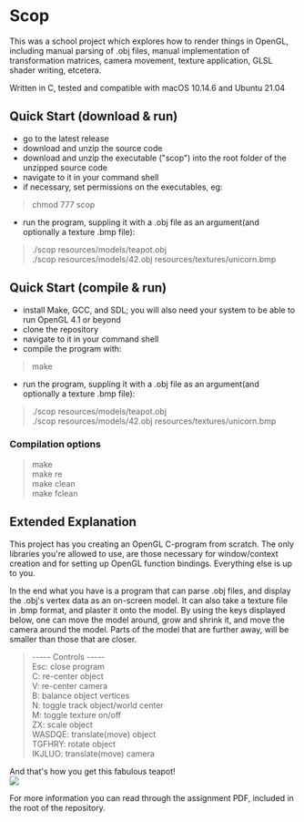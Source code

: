 # Scop
This was a school project which explores how to render things in OpenGL, including manual parsing of .obj files, manual implementation of transformation matrices, camera movement, texture application, GLSL shader writing, etcetera.

Written in C, tested and compatible with macOS 10.14.6 and Ubuntu 21.04<br/>

## Quick Start (download & run)
- go to the latest release
- download and unzip the source code
- download and unzip the executable ("scop") into the root folder of the unzipped source code
- navigate to it in your command shell
- if necessary, set permissions on the executables, eg:
>chmod 777 scop
- run the program, suppling it with a .obj file as an argument(and optionally a texture .bmp file):
>./scop resources/models/teapot.obj<br/>
>./scop resources/models/42.obj resources/textures/unicorn.bmp

## Quick Start (compile & run)
- install Make, GCC, and SDL; you will also need your system to be able to run OpenGL 4.1 or beyond
- clone the repository
- navigate to it in your command shell
- compile the program with:
>make 
- run the program, suppling it with a .obj file as an argument(and optionally a texture .bmp file):
>./scop resources/models/teapot.obj<br/>
>./scop resources/models/42.obj resources/textures/unicorn.bmp

### Compilation options
>make<br/>
>make re<br/>
>make clean<br/>
>make fclean<br/>

## Extended Explanation
This project has you creating an OpenGL C-program from scratch. The only libraries you're allowed to use, are those necessary for window/context creation and for setting up OpenGL function bindings. Everything else is up to you.

In the end what you have is a program that can parse .obj files, and display the .obj's vertex data as an on-screen model. It can also take a texture file in .bmp format, and plaster it onto the model. By using the keys displayed below, one can move the model around, grow and shrink it, and move the camera around the model. Parts of the model that are further away, will be smaller than those that are closer.

>----- Controls -----<br/>
>Esc: close program<br/>
>C: re-center object<br/>
>V: re-center camera<br/>
>B: balance object vertices<br/>
>N: toggle track object/world center<br/>
>M: toggle texture on/off<br/>
>ZX: scale object<br/>
>WASDQE: translate(move) object<br/>
>TGFHRY: rotate object<br/>
>IKJLUO: translate(move) camera<br/>

And that's how you get this fabulous teapot!<br/>
![](https://i.imgur.com/WN5WuW3.png)

For more information you can read through the assignment PDF, included in the root of the repository.
